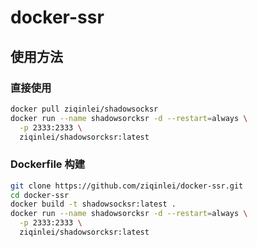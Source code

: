 # docker-ssr

## 使用方法

### 直接使用
```bash
docker pull ziqinlei/shadowsocksr
docker run --name shadowsorcksr -d --restart=always \
  -p 2333:2333 \
  ziqinlei/shadowsorcksr:latest
```

### Dockerfile 构建
```bash
git clone https://github.com/ziqinlei/docker-ssr.git
cd docker-ssr
docker build -t shadowsocksr:latest .
docker run --name shadowsorcksr -d --restart=always \
  -p 2333:2333 \
  ziqinlei/shadowsorcksr:latest
```
